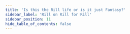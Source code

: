 ```yaml
---
title: 'Is this the Rill life or is it just Fantasy?'
sidebar_label: 'Rill on Rill for Rill'
sidebar_position: 11
hide_table_of_contents: false
---
```

